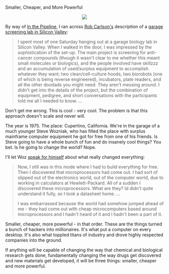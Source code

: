 Smaller, Cheaper, and More Powerful

<center><a href="http://www.synthesis.cc/2010/03/garage-biology-in-silicon-valley.html"><img src="http://depth-first.s3.amazonaws.com/20100312/garage.jpg"></img></a></center>

By way of [In the Pipeline](http://pipeline.corante.com/), I ran across [Rob Carlson's](http://www.synthesis.cc/) description of a [garage screening lab in Silicon Valley](http://www.synthesis.cc/2010/03/garage-biology-in-silicon-valley.html):

>I spent most of one Saturday hanging out at a garage biology lab in Silicon Valley.  When I walked in the door, I was impressed by the sophistication of the set-up.  The main project is screening for anti-cancer compounds (though it wasn't clear to me whether this meant small molecules or biologics), and the people involved have skillzzz and an accumulation of used/surplus equipment to accomplish whatever they want; two clean/cell-culture hoods, two biorobots (one of which is being reverse engineered), incubators, plate readers, and all the other doodads you might need.  They aren't messing around.  I didn't get into the details of the project, but the combination of equipment, pedigree, and short conversations with the participants told me all I needed to know. ...

Don't get me wrong. This is cool - very cool. The problem is that this approach doesn't scale and never will.

The year is 1975. The place: Cupertino, California. We're in the garage of a much younger Steve Wozniak, who has filled the place with surplus mainframe computer equipment he got for free from one of his friends. Is Steve going to have a whole bunch of fun and do insanely cool things? You bet. Is he going to change the world? Nope.

I'll let Woz [speak for himself](http://www.foundersatwork.com/steve-wozniak.html) about what really changed everything:

>Now, I still was in this mode where I had to build everything for free. Then I discovered that microprocessors had come out. I had sort of slipped out of the electronics world, out of the computer world, due to working in calculators at Hewlett-Packard. All of a sudden I discovered these microprocessors. What are they? Id didn't quite understand it fully, so I took a datasheet home. ...
>
> I was embarrassed because the world had somehow jumped ahead of me - they had come out with cheap microcomputers based around microprocessors and I hadn't heard of it and I hadn't been a part of it.

Smaller, cheaper, more powerful - in that order. These are the things turned a bunch of hackers into millionaires. It's what put a computer on every desktop. It's also what toppled titans of industry and drove highly respected companies into the ground.

If anything will be capable of changing the way that chemical and biological research gets done, fundamentally changing the way drugs get discovered and new materials get developed, it will be three things: smaller, cheaper and more powerful.
